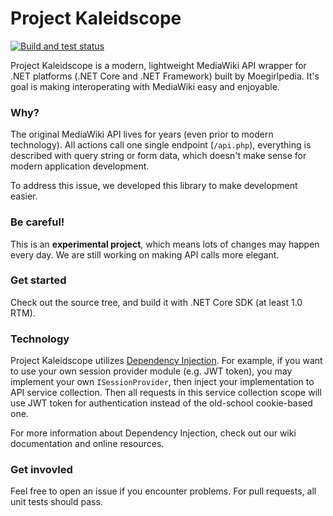 # Project Kaleidscope

[![Build and test status](https://ligstd.visualstudio.com/_apis/public/build/definitions/2b5d6ecb-f9d7-4f08-a878-a4bc47882749/9/badge)](https://ligstd.visualstudio.com/Project%20Kaleidoscope%20Public%20Release)

Project Kaleidscope is a modern, lightweight MediaWiki API wrapper for .NET platforms (.NET Core and .NET Framework) built by Moegirlpedia. It's goal is making interoperating with MediaWiki easy and enjoyable.

### Why?

The original MediaWiki API lives for years (even prior to modern technology). All actions call one single endpoint (`/api.php`), everything is described with query string or form data, which doesn't make sense for modern application development.

To address this issue, we developed this library to make development easier.

### Be careful!

This is an **experimental project**, which means lots of changes may happen every day. We are still working on making API calls more elegant.

### Get started

Check out the source tree, and build it with .NET Core SDK (at least 1.0 RTM).

### Technology

Project Kaleidscope utilizes [Dependency Injection](https://en.wikipedia.org/wiki/Dependency_injection). For example, if you want to use your own session provider module (e.g. JWT token), you may implement your own `ISessionProvider`, then inject your implementation to API service collection. Then all requests in this service collection scope will use JWT token for authentication instead of the old-school cookie-based one.

For more information about Dependency Injection, check out our wiki documentation and online resources.

### Get invovled

Feel free to open an issue if you encounter problems. For pull requests, all unit tests should pass.
